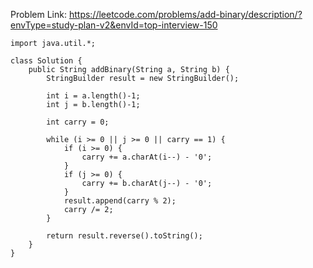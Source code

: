 Problem Link: https://leetcode.com/problems/add-binary/description/?envType=study-plan-v2&envId=top-interview-150

```
import java.util.*;

class Solution {
    public String addBinary(String a, String b) {
        StringBuilder result = new StringBuilder();

        int i = a.length()-1;
        int j = b.length()-1;

        int carry = 0;

        while (i >= 0 || j >= 0 || carry == 1) {
            if (i >= 0) {
                carry += a.charAt(i--) - '0';
            }
            if (j >= 0) {
                carry += b.charAt(j--) - '0';
            }
            result.append(carry % 2);
            carry /= 2;
        }

        return result.reverse().toString();
    }
}
```
